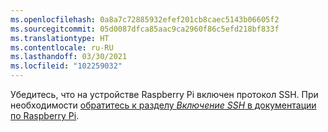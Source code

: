 ```yaml
---
ms.openlocfilehash: 0a8a7c72885932efef201cb8caec5143b06605f2
ms.sourcegitcommit: 05d0087dfca85aac9ca2960f86c5efd218bf833f
ms.translationtype: HT
ms.contentlocale: ru-RU
ms.lasthandoff: 03/30/2021
ms.locfileid: "102259032"
---
```

Убедитесь, что на устройстве Raspberry Pi включен протокол SSH. При необходимости [обратитесь к разделу *Включение SSH* в документации по Raspberry Pi](https://www.raspberrypi.org/documentation/remote-access/ssh/).
